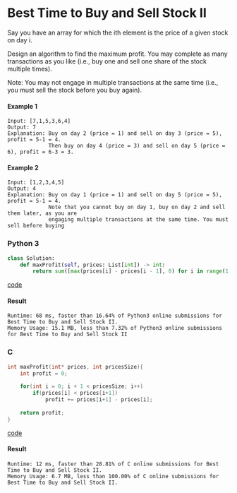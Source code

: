 # Best Time to Buy and Sell Stock II
Say you have an array for which the ith element is the price of a given stock on day i.

Design an algorithm to find the maximum profit. You may complete as many transactions as you like (i.e., buy one and sell one share of the stock multiple times).

Note: You may not engage in multiple transactions at the same time (i.e., you must sell the stock before you buy again).

#### Example 1
```
Input: [7,1,5,3,6,4]
Output: 7
Explanation: Buy on day 2 (price = 1) and sell on day 3 (price = 5), profit = 5-1 = 4.
             Then buy on day 4 (price = 3) and sell on day 5 (price = 6), profit = 6-3 = 3.
```

#### Example 2
```
Input: [1,2,3,4,5]
Output: 4
Explanation: Buy on day 1 (price = 1) and sell on day 5 (price = 5), profit = 5-1 = 4.
             Note that you cannot buy on day 1, buy on day 2 and sell them later, as you are
             engaging multiple transactions at the same time. You must sell before buying
```

### Python 3
```python
class Solution:
    def maxProfit(self, prices: List[int]) -> int:
        return sum([max(prices[i] - prices[i - 1], 0) for i in range(1, len(prices))])
```
[code](Python%203/122.py)

#### Result
```
Runtime: 68 ms, faster than 16.64% of Python3 online submissions for Best Time to Buy and Sell Stock II.
Memory Usage: 15.1 MB, less than 7.32% of Python3 online submissions for Best Time to Buy and Sell Stock II
```

### C
```C
int maxProfit(int* prices, int pricesSize){
    int profit = 0;
    
    for(int i = 0; i + 1 < pricesSize; i++)
        if(prices[i] < prices[i+1])
            profit += prices[i+1] - prices[i];
    
    return profit;
}
```
[code](C/122.c)

#### Result
```
Runtime: 12 ms, faster than 28.81% of C online submissions for Best Time to Buy and Sell Stock II.
Memory Usage: 6.7 MB, less than 100.00% of C online submissions for Best Time to Buy and Sell Stock II.
```

